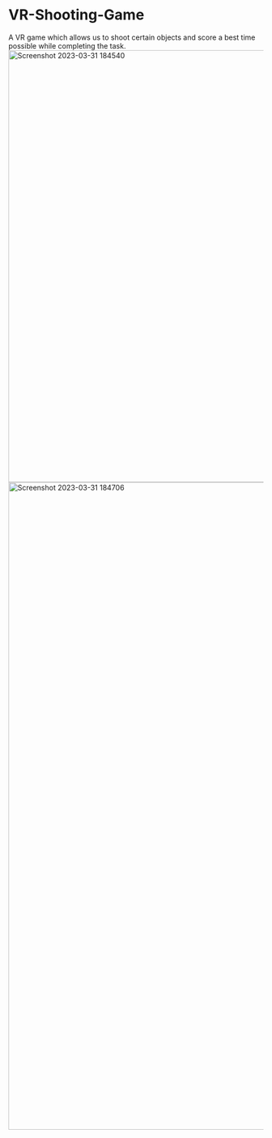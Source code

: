 # VR-Shooting-Game
A VR game which allows us to shoot certain objects and score a best time possible while completing the task.
<img width="854" alt="Screenshot 2023-03-31 184540" src="https://user-images.githubusercontent.com/78718274/229130328-99a4da9e-012b-4973-a36d-f80d684e25a3.png">
<img width="1280" alt="Screenshot 2023-03-31 184706" src="https://user-images.githubusercontent.com/78718274/229130523-e65f941f-5fa1-4b49-8001-1a22aadf84f5.png">
